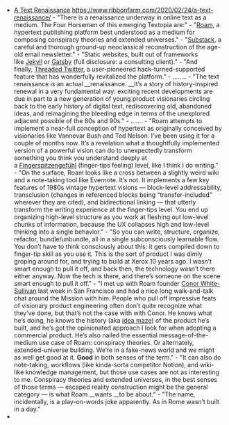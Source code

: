 - [A Text Renaissance](<A Text Renaissance.md>)
    https://www.ribbonfarm.com/2020/02/24/a-text-renaissance/
        - "There is a renaissance underway in online text as a medium. The Four Horsemen of this emerging Textopia are:"
            - "[Roam](https://roamresearch.com/), a hypertext publishing platform best understood as a medium for composing conspiracy theories and extended universes."
            - "[Substack](https://substack.com/), a careful and thorough ground-up neoclassical reconstruction of the age-old email newsletter."
            - "Static websites, built out of frameworks like [Jekyll](https://jekyllrb.com/) or [Gatsby](http://gatsbyjs.org/) (full disclosure: a consulting client)."
            - "And finally, [Threaded Twitter](https://twitter.com/vgr/status/1205983999274840064), a user-pioneered hack-turned-supported feature that has wonderfully revitalized the platform."
        - ........
        - "The text renaissance is an actual __renaissance. __It’s a story of history-inspired renewal in a very fundamental way: exciting recent developments are due in part to a new generation of young product visionaries circling back to the early history of digital text, rediscovering old, abandoned ideas, and reimagining the bleeding edge in terms of the unexplored adjacent possible of the 80s and 90s."
        - .......
        - "Roam attempts to implement a near-full conception of hypertext as originally conceived by visionaries like Vannevar Bush and Ted Nelson. I’ve been using it for a couple of months now. It’s a revelation what a thoughtfully implemented version of a powerful vision can do to unexpectedly transform something you think you understand deeply at a [Fingerspitzengefühl](https://en.wikipedia.org/wiki/Fingerspitzengef%C3%BChl) (finger-tips feeling) level, like I think I do writing."
        - "On the surface, Roam looks like a cross between a slightly weird wiki and a note-taking tool like Evernote. It’s not. It implements a few key features of 1980s vintage hypertext visions — block-level addressability, transclusion (changes in referenced blocks being “transfer-included” wherever they are cited), and bidirectional linking — that utterly transform the writing experience at the finger-tips level. You end up organizing high-level structure as you work at fleshing out low-level chunks of information, because the UX collapses high and low-level thinking into a single behavior."
        - "So you can write, structure, organize, refactor, bundle/unbundle, all in a single subconsciously learnable flow. You don’t have to think consciously about this: it gets compiled down to finger-tip skill as you use it. This is the sort of product I was dimly groping around for, and trying to build at Xerox 10 years ago. I wasn’t smart enough to pull it off, and back then, the technology wasn’t there either anyway. Now the tech is there, and there’s someone on the scene smart enough to pull it off."
        - "I met up with Roam founder [Conor White-Sullivan](<Conor White-Sullivan.md>) last week in San Francisco and had a nice long walk-and-talk chat around the Mission with him. People who pull off impressive feats of visionary product engineering often don’t quite recognize what they’ve done, but that’s not the case with with Conor. He knows what he’s doing, he knows the history (aka [idea maze](https://cdixon.org/2013/08/04/the-idea-maze)) of the product he’s built, and he’s got the opinionated approach I look for when adopting a commercial product. He’s also nailed the essential message-of-the-medium use case of Roam: conspiracy theories. Or alternately, extended-universe building. We’re in a fake-news world and we might as well get good at it. __Good__ in both senses of the term."
        - "It can also do note-taking, workflows (like kinda-sorta competitor Notion), and wiki-like knowledge management, but those use cases are not as interesting to me. Conspiracy theories and extended universes, in the best senses of those terms — escaped reality construction might be the general category — is what Roam __wants __to be about."
        - "The name, incidentally, is a play-on-words joke apparently. As in Rome wasn’t built in a day."
- 
